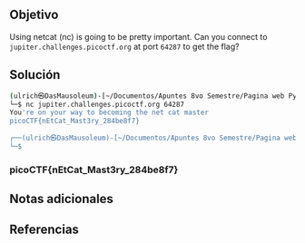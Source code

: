 ## Objetivo
Using netcat (nc) is going to be pretty important. Can you connect to `jupiter.challenges.picoctf.org` at port `64287` to get the flag?

## Solución
```bash
(ulrich㉿DasMausoleum)-[~/Documentos/Apuntes 8vo Semestre/Pagina web Py]
└─$ nc jupiter.challenges.picoctf.org 64287
You're on your way to becoming the net cat master
picoCTF{nEtCat_Mast3ry_284be8f7}
                                                                                
┌──(ulrich㉿DasMausoleum)-[~/Documentos/Apuntes 8vo Semestre/Pagina web Py]
└─$ 

```

### picoCTF{nEtCat_Mast3ry_284be8f7}
## Notas adicionales
## Referencias

